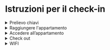 <link rel="stylesheet" href="style.css" />

# Istruzioni per il check-in

<details>
  <summary>Prelievo chiavi</summary>
  
  ### Dove
  Presso lockers InPost 
  [Via Cavalli 5A](https://goo.gl/maps/Kx6Xvd33TvBxjkmx7): angolo Corso Inghilterra, davanti a Grattacielo Sanpaolo. [vedi mappa 🔗](https://goo.gl/maps/Kx6Xvd33TvBxjkmx7)


  [![](https://user-images.githubusercontent.com/3280300/69881279-9f41eb00-1320-11ea-8dfe-63b9b835f0c9.png)](https://goo.gl/maps/Kx6Xvd33TvBxjkmx7)


  [![](https://user-images.githubusercontent.com/3280300/69876561-04431400-1314-11ea-9526-9b215a77b8b2.png)](https://goo.gl/maps/Kx6Xvd33TvBxjkmx7)

  ### Utilizzare istruzioni del display

  __Codice PIN:__  _[verrà comunicato il giorno del check-in]_

  __Il tuo numero di telefono:__ 3333 333333 _(10 volte il numero 3)_
  ![image](https://user-images.githubusercontent.com/3280300/74534260-71fff300-4f87-11ea-8e2e-b9fa4b2c7ee7.png)

</details>

<details>
  <summary>Raggiungere l'appartamento</summary>
  Dai lockers all’appartamento ci sono circa 750 metri a piedi. [vedi mappa 🔗](https://maps.app.goo.gl/ZSp5a5H81cP9yqfm8)

  [![image](https://user-images.githubusercontent.com/3280300/69880503-2b9ede80-131e-11ea-95d0-cb6ed9889964.png)](https://maps.app.goo.gl/ZSp5a5H81cP9yqfm8)
  
</details>


<details>
  <summary>Accedere all’appartamento</summary>
  
  L’accesso è su via Palmieri 28A, passo carrabile che dà sul cortile interno del condominio.

  Usare il telecomando per aprire il cancello (qualsiasi tasto).

  ![image](https://user-images.githubusercontent.com/3280300/74534506-fc485700-4f87-11ea-8ef8-c999ad56f7d3.png)

  L’appartamento si trova nel fabbricato esterno sopra i due posti auto, accessibile salendo una piccola scala.

  ![image](https://user-images.githubusercontent.com/3280300/74534576-21d56080-4f88-11ea-9210-152300b60daa.png)

  Usare l’unica chiave a disposizione per aprire la porta dell’appartamento.

  ![image](https://user-images.githubusercontent.com/3280300/74534593-28fc6e80-4f88-11ea-97c7-d6e4878583eb.png)

</details>

<details>
  <summary>Check out</summary>

  __Entro le ore 11__
  La porta si chiude da sè.

  Per fare il check-out, lasciare la chiave sul tavolo.

  Ricordarsi di aprire il portone con il telecomando prima di uscire!

</details>

<details>
  <summary>WIFI</summary>

  __Nome rete:__ `Palmieri28`

  __Password:__ `internet batman taxi`
</details>
